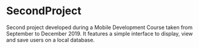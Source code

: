 # SecondProject

Second project developed during a Mobile Development Course taken from September to December 2019. It features a simple interface to display, view and save users on a local database.
